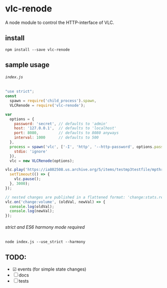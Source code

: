 # vlc-renode
A node module to control the HTTP-interface of VLC.
## install
```
npm install --save vlc-renode
```

## sample usage
###### `index.js`
```javascript
"use strict";
const
  spawn = require('child_process').spawn,
  VLCRenode = require('vlc-renode');

var
  options = {
    password: 'secret', // defaults to 'admin'
    host: '127.0.0.1',  // defaults to 'localhost'
    port: 8080,         // defaults to 8080 anyways
    interval: 1000      // defaults to 500
  },
  process = spawn('vlc', ['-I', 'http', '--http-password', options.password, '--http-port', options.port], {
    stdio: 'ignore'
  }),
  vlc = new VLCRenode(options);

vlc.play('https://ia802508.us.archive.org/5/items/testmp3testfile/mpthreetest.mp3').then(() => {
  setTimeout(() => {
    vlc.pause();
  }, 3000);
});

// nested changes are published in a flattened format: 'change:stats.readbytes'
vlc.on('change:volume', (oldVal, newVal) => {
  console.log(oldVal);
  console.log(newVal);
});
```
###### strict and ES6 harmony mode required
```
node index.js --use_strict --harmony
```

## TODO:
* ☑ events (for simple state changes)
* ☐ docs
* ☐ tests
